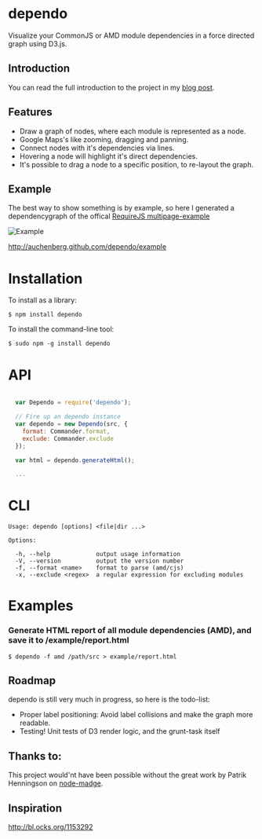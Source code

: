dependo
===========

Visualize your CommonJS or AMD module dependencies in a force directed graph using D3.js.

Introduction
-------------

You can read the full introduction to the project in my [blog post](http://blog.kenneth.io/blog/2013/01/23/visualize-your-javaScript-dependencies-with-grunt-dependencygraph/).

Features
-------------
- Draw a graph of nodes, where each module is represented as a node.
- Google Maps's like zooming, dragging and panning.
- Connect nodes with it's dependencies via lines.
- Hovering a node will highlight it's direct dependencies.
- It's possible to drag a node to a specific position, to re-layout the graph.

Example
-------
The best way to show something is by example, so here I generated a dependencygraph of the offical [RequireJS multipage-example](https://github.com/requirejs/example-multipage)

![Example](https://raw.github.com/auchenberg/dependo/gh-pages/example/dependo.jpg)

http://auchenberg.github.com/dependo/example

# Installation

To install as a library:

    $ npm install dependo

To install the command-line tool:

    $ sudo npm -g install dependo

# API

```JavaScript

  var Dependo = require('dependo');

  // Fire up an dependo instance
  var dependo = new Dependo(src, {
    format: Commander.format,
    exclude: Commander.exclude
  });

  var html = dependo.generateHtml();

  ...
```


# CLI

    Usage: dependo [options] <file|dir ...>

    Options:

      -h, --help             output usage information
      -V, --version          output the version number
      -f, --format <name>    format to parse (amd/cjs)
      -x, --exclude <regex>  a regular expression for excluding modules

# Examples

### Generate HTML report of all module dependencies (AMD), and save it to /example/report.html

    $ dependo -f amd /path/src > example/report.html


Roadmap
-------
dependo is still very much in progress, so here is the todo-list:

- Proper label positioning: Avoid label collisions and make the graph more readable.
- Testing! Unit tests of D3 render logic, and the grunt-task itself

Thanks to:
-----------
This project would'nt have been possible without the great work by Patrik Henningson on [node-madge](https://github.com/pahen/node-madge/).


Inspiration
-----------
http://bl.ocks.org/1153292




